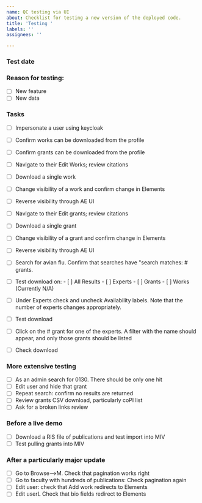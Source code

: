 ```yaml
---
name: QC testing via UI
about: Checklist for testing a new version of the deployed code.
title: 'Testing '
labels: ''
assignees: ''

---
```


### Test date

### Reason for testing:
- [ ] New feature
- [ ] New data

### Tasks
- [ ] Impersonate a user using keycloak
- [ ] Confirm works can be downloaded from the profile
- [ ] Confirm grants can be downloaded from the profile
- [ ] Navigate to their Edit Works; review citations
- [ ] Download a single work
- [ ] Change visibility of a work and confirm change in Elements
- [ ] Reverse visibility through AE UI
- [ ] Navigate to their Edit grants; review citations
- [ ] Download a single grant
- [ ] Change visibility of a grant and confirm change in Elements
- [ ] Reverse visibility through AE UI
- [ ] Search for avian flu. Confirm that searches have "search matches: # grants.
- [ ] Test download on:
      - [ ] All Results
      - [ ] Experts
      - [ ] Grants
      - [ ] Works (Currently N/A)
- [ ] Under Experts check and uncheck Availability labels. Note that the number of experts changes appropriately.
- [ ] Test download
- [ ] Click on the # grant for one of the experts. A filter with the name should appear, and only those grants should be listed
- [ ] Check download


### More extensive testing
- [ ] As an admin search for 0130. There should be only one hit
- [ ] Edit user and hide that grant
- [ ] Repeat search: confirm no results are returned
- [ ] Review grants CSV download, particularly coPI list
- [ ] Ask for a broken links review

### Before a live demo
- [ ] Download a RIS file of publications and test import into MIV
- [ ] Test pulling grants into MIV

### After a particularly major update
- [ ] Go to Browse-->M. Check that pagination works right
- [ ] Go to faculty with hundreds of publications: Check pagination again
- [ ] Edit user: check that Add work redirects to Elements
- [ ] Edit userL Check that bio fields redirect to Elements

